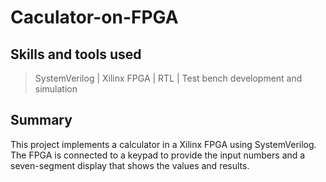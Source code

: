 # Caculator-on-FPGA

## Skills and tools used

> SystemVerilog | Xilinx FPGA | RTL | Test bench development and simulation

## Summary
This project implements a calculator in a Xilinx FPGA using SystemVerilog. The FPGA is connected to a keypad to provide the input numbers and a seven-segment display that shows the values and results.
